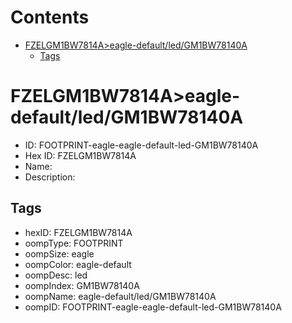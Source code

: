 



Contents
========

* [FZELGM1BW7814A>eagle-default/led/GM1BW78140A](#fzelgm1bw7814aeagle-defaultledgm1bw78140a)
	* [Tags](#tags)

# FZELGM1BW7814A>eagle-default/led/GM1BW78140A

- ID: FOOTPRINT-eagle-eagle-default-led-GM1BW78140A
- Hex ID: FZELGM1BW7814A
- Name: 
- Description: 

## Tags

- hexID: FZELGM1BW7814A
- oompType: FOOTPRINT
- oompSize: eagle
- oompColor: eagle-default
- oompDesc: led
- oompIndex: GM1BW78140A
- oompName: eagle-default/led/GM1BW78140A
- oompID: FOOTPRINT-eagle-eagle-default-led-GM1BW78140A
